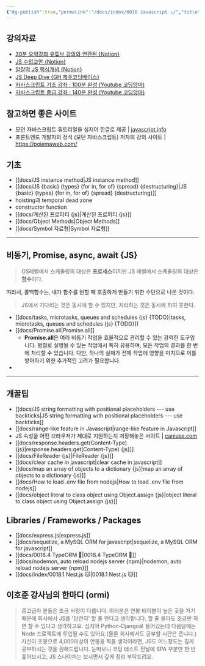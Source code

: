```yaml
---
{"dg-publish":true,"permalink":"/docs/index/0018 Javascript ☕️/","title":"0018 Javascript ☕️"}
---
```



## 강의자료

- [30분 요약강좌 유튜브 강의와 연관된 {Notion}](https://paullabworkspace.notion.site/2022-30-1-4bc6b655c6054b2db3ad175789ead72b)
- [JS 수업교안 {Notion}](https://www.notion.so/JS-22-6-8723b46e0cde4d90b020b689e5cb9f0a)
- [알잘딱 JS 핵심개념 {Notion}](https://morning-heart-e2a.notion.site/JavaScript-f037c206e538471f9a9f1915b2139a60)
- [JS Deep Dive {GH 제주코딩베이스}](https://github.com/weniv/BackendOrmi/blob/main/JavaScript/%EB%B3%B5%EC%8A%B5.md)
- [자바스크립트 기초 강좌 : 100분 완성 (Youtube 코딩앙마)](https://youtu.be/KF6t61yuPCY?feature=shared)
- [자바스크립트 중급 강좌 : 140분 완성 (Youtube 코딩앙마)](https://youtu.be/4_WLS9Lj6n4?feature=shared)

## 참고하면 좋은 사이트

- 모던 자바스크립트 튜토리얼을 심지어 한글로 제공 | [javascript.info](https://ko.javascript.info/)
- 프론트엔드 개발자의 정석 (모던 자바스크립트) 저자의 강의 사이트 | <https://poiemaweb.com/>

## 기초

- [[docs/JS instance method\|JS instance method]]
- [[docs/JS {basic} {types} {for in, for of} {spread} {destructuring}\|JS {basic} {types} {for in, for of} {spread} {destructuring}]]
- hoisting과 temporal dead zone
- constructor function
- [[docs/계산된 프로퍼티 {js}\|계산된 프로퍼티 {js}]]
- [[docs/Object Methods\|Object Methods]]
- [[docs/Symbol 자료형\|Symbol 자료형]]

---

## 비동기, Promise, async, await {JS}

> OS레벨에서 스케줄링의 대상은 **프로세스**이지만 JS 레벨에서 스케줄링의 대상은 **함수**이다.

따라서, 콜백함수는, 내가 함수를 원할 때 호출하게 만들기 위한 수단으로 나온 것이다.

> JS에서 기다리는 것은 동시에 할 수 있지만, 처리하는 것은 동시에 하지 못한다.

- [[docs/tasks, microtasks, queues and schedules {js} {TODO}\|tasks, microtasks, queues and schedules {js} {TODO}]]
- [[docs/Promise.all\|Promise.all]]
	- **Promise.all**은 여러 비동기 작업을 효율적으로 관리할 수 있는 강력한 도구입니다. 병렬로 실행될 수 있는 작업에서 특히 유용하며, 모든 작업의 결과를 한 번에 처리할 수 있습니다. 다만, 하나의 실패가 전체 작업에 영향을 미치므로 이를 방어하기 위한 추가적인 고려가 필요합니다.
- 

---

## 개꿀팁

- [[docs/JS string formatting with positional placeholders --- use backticks\|JS string formatting with positional placeholders --- use backticks]]
- [[docs/range-like feature in Javascript\|range-like feature in Javascript]]
- JS 속성을 어떤 브라우저가 제대로 지원하는지 저장해놓은 사이트 | [caniuse.com](https://caniuse.com/)
- [[docs/response.headers.get(Content-Type) {js}\|response.headers.get(Content-Type) {js}]]
- [[docs/FileReader {js}\|FileReader {js}]]
- [[docs/clear cache in javascript\|clear cache in javascript]]
- [[docs/map an array of objects to a dictionary {js}\|map an array of objects to a dictionary {js}]]
- [[docs/How to load .env file from nodejs\|How to load .env file from nodejs]]
- [[docs/object literal to class object using Object.assign {js}\|object literal to class object using Object.assign {js}]]

## Libraries / Frameworks / Packages

- [[docs/express.js\|express.js]]
- [[docs/sequelize, a MySQL ORM for javascript\|sequelize, a MySQL ORM for javascript]]
- [[docs/0018.4 TypeORM 💾\|0018.4 TypeORM 💾]]
- [[docs/nodemon, auto reload nodejs server {npm}\|nodemon, auto reload nodejs server {npm}]]
- [[docs/index/0018.1 Nest.js 🐱\|0018.1 Nest.js 🐱]]

## 이호준 강사님의 한마디 (ormi)

> 중고급자 분들은 조금 사정이 다릅니다. 여러분은 연봉 테이블이 높은 곳을 가기 때문에 회사에서 JS를 '당연히' 할 줄 안다고 생각합니다. 할 줄 몰라도 조금만 하면 할 수 있다고 생각하고요. 심지어 Python-Django로 들어갔는데 다음달에는 Node 프로젝트에 투입될 수도 있어요.(물론 회사에서도 공부할 시간은 줍니다.) 자신이 초봉으로 4,000이상의 연봉을 찍을 생각이라면, JS도 어느정도는 깊게 공부하시는 것을 권해드립니다. 눈떠보니 코딩 테스트 전날에 SPA 부분만 한 번 훑어보시고, JS 스나이퍼는 보시면서 깊게 정리 부탁드려요.
